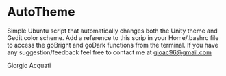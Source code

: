 # AutoTheme

Simple Ubuntu script that automatically changes both the Unity theme and Gedit color scheme.
Add a reference to this scrip in your Home/.bashrc file to access the goBright and goDark functions from the terminal.
If you have any suggestion/feedback feel free to contact me at gioac96@gmail.com

Giorgio Acquati
